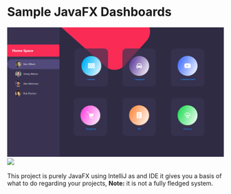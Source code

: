 # Sample JavaFX Dashboards
![](sc2.PNG) 
![](sc1.png) 

This project is purely JavaFX using IntelliJ as and IDE it gives you a basis of what to do regarding your projects, **Note:** it is not a fully fledged system. 
